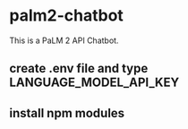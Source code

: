 # palm2-chatbot
This is a PaLM 2 API Chatbot.
## create .env file and type LANGUAGE_MODEL_API_KEY
## install npm modules
